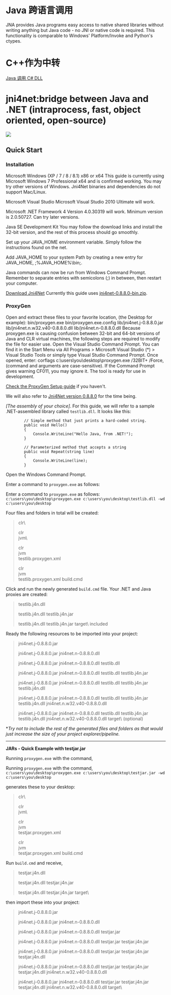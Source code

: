 # Java 跨语言调用

JNA provides Java programs easy access to native shared libraries without writing anything but Java code - no JNI or native code is required. This functionality is comparable to Windows' Platform/Invoke and Python's ctypes.

# C++作为中转

[Java 调用 C# DLL](http://www.iteye.com/topic/1133867)

# jni4net:bridge between Java and .NET (intraprocess, fast, object oriented, open-source)

![](http://jni4net.com/pics/jni4net-overview.png)

## Quick Start

### Installation

Microsoft Windows (XP / 7 / 8 / 8.1) x86 or x64
This guide is currently using Microsoft Windows 7 Professional x64 and is confirmed working. You may try other versions of Windows. Jni4Net binaries and dependencies do not support Mac/Linux.

Microsoft Visual Studio
Microsoft Visual Studio 2010 Ultimate will work.

Microsoft .NET Framework 4
Version 4.0.30319 will work. Minimum version is 2.0.50727. Can try later versions.

Java SE Development Kit
You may follow the download links and install the 32-bit version, and the rest of this process should go smoothly.

Set up your JAVA_HOME environment variable.
Simply follow the instructions found on the net.

Add JAVA_HOME to your system Path
by creating a new entry for JAVA_HOME, ;%JAVA_HOME%\bin;.

Java commands can now be run from Windows Command Prompt. Remember to separate entries with semicolons (;) in between, then restart your computer.

[Download Jni4Net](http://sourceforge.net/projects/jni4net/files/)
Currently this guide uses [jni4net-0.8.8.0-bin.zip](http://sourceforge.net/projects/jni4net/files/0.8.8/jni4net-0.8.8.0-bin.zip/download).

### ProxyGen

Open and extract these files to your favorite location, (the Desktop for example):
bin/proxygen.exe
bin/proxygen.exe.config
lib/jni4net.j-0.8.8.0.jar
lib/jni4net.n.w32.v40-0.8.8.0.dll
lib/jni4net.n-0.8.8.0.dll
Because proxygen.exe is causing confusion between 32-bit and 64-bit versions of Java and CLR virtual machines, the following steps are required to modify the file for easier use.
Open the Visual Studio Command Prompt. You can find it in the Start Menu via All Programs > Microsoft Visual Studio (\*) > Visual Studio Tools
or simply type Visual Studio Command Prompt.
Once opened, enter:
corflags c:\users\you\desktop\proxygen.exe /32BIT+ /Force, (command and arguments are case-sensitive).
If the Command Prompt gives warning CF011, you may ignore it. The tool is ready for use in development.

[Check the ProxyGen Setup guide](https://github.com/jni4net/jni4net/wiki/ProxyGen-Setup) if you haven't.

We will also refer to [Jni4Net version 0.8.8.0](http://sourceforge.net/projects/jni4net/files/0.8.8/jni4net-0.8.8.0-bin.zip/download) for the time being.

_[The assembly of your choice]_. For this guide, we will refer to a sample .NET-assembled library called `testlib.dll`. It looks like this:

```
        // Simple method that just prints a hard-coded string.
        public void Hello()
        {
            Console.WriteLine("Hello Java, from .NET!");
        }

        // Parameterized method that accepts a string
        public void Repeat(string line)
        {
            Console.WriteLine(line);
        }
```

Open the Windows Command Prompt.

Enter a command to `proxygen.exe` as follows:

Enter a command to `proxygen.exe` as follows:
`c:\users\you\desktop\proxygen.exe c:\users\you\desktop\testlib.dll -wd c:\users\you\desktop`

Four files and folders in total will be created:

> clr\
>
> clr\
> jvm\
>
> clr\
> jvm\
> testlib.proxygen.xml
>
> clr\
> jvm\
> testlib.proxygen.xml
> build.cmd

Click and run the newly generated `build.cmd` file. Your .NET and Java proxies are created:

> testlib.j4n.dll
>
> testlib.j4n.dll
> testlib.j4n.jar
>
> testlib.j4n.dll
> testlib.j4n.jar
> target\ included

Ready the following resources to be imported into your project:

> jni4net.j-0.8.8.0.jar
>
> jni4net.j-0.8.8.0.jar
> jni4net.n-0.8.8.0.dll
>
> jni4net.j-0.8.8.0.jar
> jni4net.n-0.8.8.0.dll
> testlib.dll
>
> jni4net.j-0.8.8.0.jar
> jni4net.n-0.8.8.0.dll
> testlib.dll
> testlib.j4n.jar
>
> jni4net.j-0.8.8.0.jar
> jni4net.n-0.8.8.0.dll
> testlib.dll
> testlib.j4n.jar
> testlib.j4n.dll
>
> jni4net.j-0.8.8.0.jar
> jni4net.n-0.8.8.0.dll
> testlib.dll
> testlib.j4n.jar
> testlib.j4n.dll
> jni4net.n.w32.v40-0.8.8.0.dll
>
> jni4net.j-0.8.8.0.jar
> jni4net.n-0.8.8.0.dll
> testlib.dll
> testlib.j4n.jar
> testlib.j4n.dll
> jni4net.n.w32.v40-0.8.8.0.dll
> target\ (optional)

\*_Try not to include the rest of the generated files and folders as that would just increase the size of your project explorer/pipeline._

---

**JARs - Quick Example with testjar.jar**

Running `proxygen.exe` with the command,

Running `proxygen.exe` with the command,
`c:\users\you\desktop\proxygen.exe c:\users\you\desktop\testjar.jar -wd c:\users\you\desktop`

generates these to your desktop:

> clr\
>
> clr\
> jvm\
>
> clr\
> jvm\
> testjar.proxygen.xml
>
> clr\
> jvm\
> testjar.proxygen.xml
> build.cmd

Run `build.cmd` and receive,

> testjar.j4n.dll
>
> testjar.j4n.dll
> testjar.j4n.jar
>
> testjar.j4n.dll
> testjar.j4n.jar
> target\

then import these into your project:

> jni4net.j-0.8.8.0.jar
>
> jni4net.j-0.8.8.0.jar
> jni4net.n-0.8.8.0.dll
>
> jni4net.j-0.8.8.0.jar
> jni4net.n-0.8.8.0.dll
> testjar.jar
>
> jni4net.j-0.8.8.0.jar
> jni4net.n-0.8.8.0.dll
> testjar.jar
> testjar.j4n.jar
>
> jni4net.j-0.8.8.0.jar
> jni4net.n-0.8.8.0.dll
> testjar.jar
> testjar.j4n.jar
> testjar.j4n.dll
>
> jni4net.j-0.8.8.0.jar
> jni4net.n-0.8.8.0.dll
> testjar.jar
> testjar.j4n.jar
> testjar.j4n.dll
> jni4net.n.w32.v40-0.8.8.0.dll
>
> jni4net.j-0.8.8.0.jar
> jni4net.n-0.8.8.0.dll
> testjar.jar
> testjar.j4n.jar
> testjar.j4n.dll
> jni4net.n.w32.v40-0.8.8.0.dll
> target\
